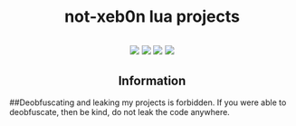 <h1 align="center">not-xeb0n lua projects</h1>
<h2 align="center">
<img src="https://img.shields.io/bitbucket/issues-raw/not-xen0n/Lua">
<img src="https://img.shields.io/github/last-commit/not-xen0n/Lua">
<img src="https://img.shields.io/github/followers/not-xen0n?style=social">
<img src="https://img.shields.io/github/stars/not-xen0n/Lua?style=social">
<h2 align = "center">Information</h2>
##Deobfuscating and leaking my projects is forbidden. If you were able to deobfuscate, then be kind, do not leak the code anywhere.
